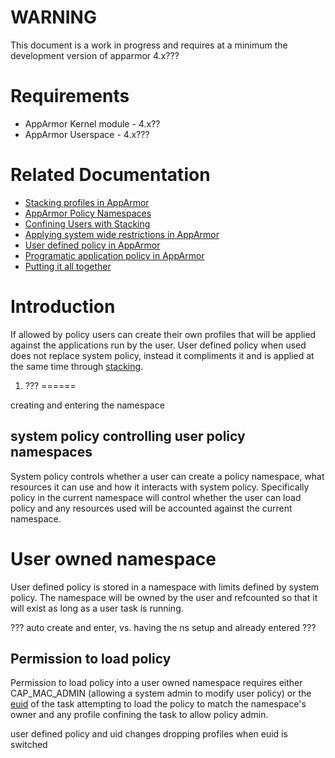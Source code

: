 WARNING
=======

This document is a work in progress and requires at a minimum the
development version of apparmor 4.x???

Requirements
============

-   AppArmor Kernel module - 4.x??
-   AppArmor Userspace - 4.x???

# Related Documentation

-   [Stacking profiles in AppArmor](AppArmorStacking)
-   [AppArmor Policy Namespaces](AppArmorNamespaces)
-   [Confining Users with Stacking](StackingConfiningUsers)
-   [Applying system wide restrictions in AppArmor](AppArmorSystemWideRestrictions)
-   [User defined policy in AppArmor](AppArmorUserDefinedPolicy)
-   [Programatic application policy in AppArmor](AppArmorProgramaticApplicationPolicy)
-   [Putting it all together](AppArmorPolicy)

# Introduction


If allowed by policy users can create their own profiles that will be applied against the applications run by the user. User defined policy when used does not replace system policy, instead it compliments it and is applied at the same time through [stacking](AppArmorStacking).

1. ???
======

creating and entering the namespace

## system policy controlling user policy namespaces

System policy controls whether a user can create a policy namespace, what resources it can use and how it interacts with system policy. Specifically policy in the current namespace will control whether the user can load policy and any resources used will be accounted against the current namespace.


# User owned namespace

User defined policy is stored in a namespace with limits defined by system policy. The namespace will be owned by the user and refcounted so that it will exist as long as a user task is running.

??? auto create and enter, vs. having the ns setup and already entered ???

## Permission to load policy

Permission to load policy into a user owned namespace requires either CAP_MAC_ADMIN (allowing a system admin to modify user policy) or the [euid](https://en.wikipedia.org/wiki/User_identifier) of the task attempting to load the policy to match the namespace's owner and any profile confining the task to allow policy admin.



user defined policy and uid changes
dropping profiles when euid is switched
